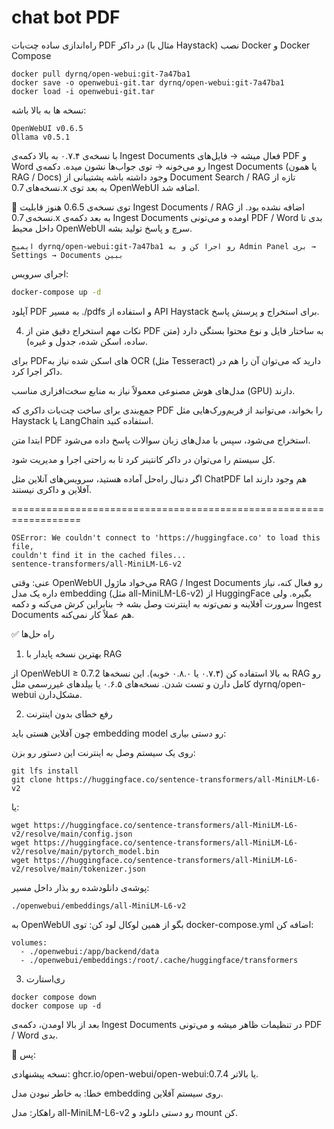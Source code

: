 # chat bot PDF

راه‌اندازی ساده چت‌بات PDF در داکر (مثال با Haystack)
نصب Docker و Docker Compose
```
docker pull dyrnq/open-webui:git-7a47ba1
docker save -o openwebui-git.tar dyrnq/open-webui:git-7a47ba1
docker load -i openwebui-git.tar
```

نسخه‌ ها به بالا باشه:
```
OpenWebUI v0.6.5
Ollama v0.5.1
```
با نسخه‌ی ۰.۷.۴ به بالا دکمه‌ی Ingest Documents فعال میشه → فایل‌های PDF و Word رو می‌خونه → توی جواب‌ها نشون میده.
 دکمه‌ی Ingest Documents (یا همون RAG / Docs) وجود داشته باشه
پشتیبانی از Document Search / RAG تازه از نسخه‌های 0.7.x به بعد توی OpenWebUI اضافه شد.

🔹 توی نسخه‌ی 0.6.5 هنوز قابلیت Ingest Documents / RAG اضافه نشده بود.
از نسخه‌ی 0.7.x به بعد دکمه‌ی Ingest Documents اومده و می‌تونی PDF / Word بدی تا داخل محیط OpenWebUI سرچ و پاسخ تولید بشه.

```
ایمیج dyrnq/open-webui:git-7a47ba1 رو اجرا کن و به Admin Panel بری → Settings → Documents ببین
```

اجرای سرویس:

```bash
docker-compose up -d
```

آپلود PDF به مسیر ./pdfs و استفاده از API Haystack برای استخراج و پرسش پاسخ.

4. نکات مهم
استخراج دقیق متن از PDF به ساختار فایل و نوع محتوا بستگی دارد (متن ساده، اسکن شده، جدول و غیره).

برای PDFهای اسکن شده نیاز به OCR (مثل Tesseract) دارید که می‌توان آن را هم در داکر اجرا کرد.

مدل‌های هوش مصنوعی معمولاً نیاز به منابع سخت‌افزاری مناسب (GPU) دارند.

جمع‌بندی
برای ساخت چت‌بات داکری که PDF را بخواند، می‌توانید از فریم‌ورک‌هایی مثل Haystack یا LangChain استفاده کنید.

ابتدا متن PDF استخراج می‌شود، سپس با مدل‌های زبان سوالات پاسخ داده می‌شود.

کل سیستم را می‌توان در داکر کانتینر کرد تا به راحتی اجرا و مدیریت شود.

اگر دنبال راه‌حل آماده هستید، سرویس‌های آنلاین مثل ChatPDF هم وجود دارند اما آفلاین و داکری نیستند.



==================================================================

```
OSError: We couldn't connect to 'https://huggingface.co' to load this file,
couldn't find it in the cached files...
sentence-transformers/all-MiniLM-L6-v2
```

عنی:
وقتی OpenWebUI می‌خواد ماژول RAG / Ingest Documents رو فعال کنه، نیاز داره یک مدل embedding (مثل all-MiniLM-L6-v2) از HuggingFace بگیره.
ولی سرورت آفلاینه و نمی‌تونه به اینترنت وصل بشه → بنابراین کرش می‌کنه و دکمه Ingest Documents هم عملاً کار نمی‌کنه.

✅ راه حل‌ها
1. بهترین نسخه پایدار با RAG

از OpenWebUI ≥ 0.7.2 به بالا استفاده کن (۰.۷.۴ یا ۰.۸.۰ خوبه).
این نسخه‌ها RAG رو کامل دارن و تست شدن.
نسخه‌های ۰.۶.۵ یا بیلدهای غیررسمی مثل dyrnq/open-webui مشکل‌دارن.

2. رفع خطای بدون اینترنت

چون آفلاین هستی باید embedding model رو دستی بیاری:

روی یک سیستم وصل به اینترنت این دستور رو بزن:
```
git lfs install
git clone https://huggingface.co/sentence-transformers/all-MiniLM-L6-v2
```

یا:
```
wget https://huggingface.co/sentence-transformers/all-MiniLM-L6-v2/resolve/main/config.json
wget https://huggingface.co/sentence-transformers/all-MiniLM-L6-v2/resolve/main/pytorch_model.bin
wget https://huggingface.co/sentence-transformers/all-MiniLM-L6-v2/resolve/main/tokenizer.json
```

پوشه‌ی دانلودشده رو بذار داخل مسیر:
```
./openwebui/embeddings/all-MiniLM-L6-v2
```

به OpenWebUI بگو از همین لوکال لود کن:
توی docker-compose.yml اضافه کن:
```
volumes:
  - ./openwebui:/app/backend/data
  - ./openwebui/embeddings:/root/.cache/huggingface/transformers
```
3. ری‌استارت
```
docker compose down
docker compose up -d
```

بعد از بالا اومدن، دکمه‌ی Ingest Documents در تنظیمات ظاهر میشه و می‌تونی PDF / Word بدی.

🔹 پس:

نسخه پیشنهادی: ghcr.io/open-webui/open-webui:0.7.4 یا بالاتر.

خطا: به خاطر نبودن مدل embedding روی سیستم آفلاین.

راهکار: مدل all-MiniLM-L6-v2 رو دستی دانلود و mount کن.
